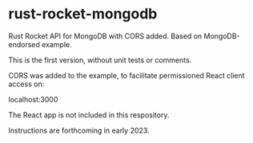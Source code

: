 # rust-rocket-mongodb
Rust Rocket API for MongoDB with CORS added.  Based on MongoDB-endorsed example.

This is the first version, without unit tests or comments.

CORS was added to the example, to facilitate permissioned React client access on:

localhost:3000

The React app is not included in this respository.

Instructions are forthcoming in early 2023.